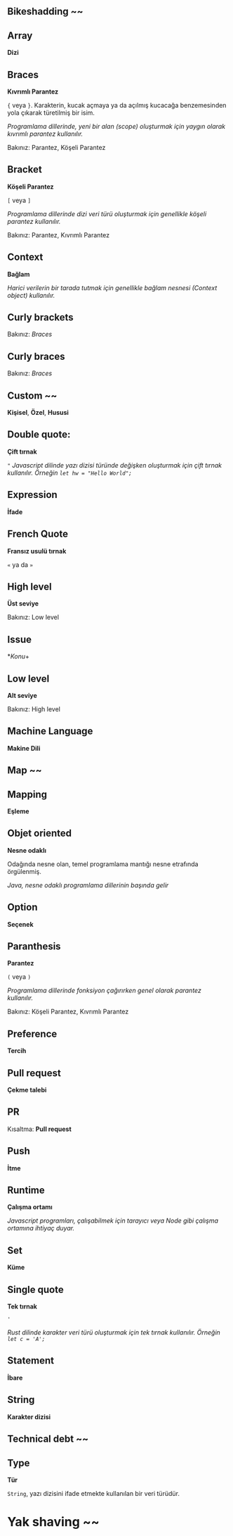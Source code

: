 ## Bikeshadding ~~


## Array
  **Dizi**


## Braces
  **Kıvrımlı Parantez**
  
  `{` veya `}`. Karakterin, kucak açmaya ya da açılmış kucacağa benzemesinden yola çıkarak türetilmiş bir isim.
  
  *Programlama dillerinde, yeni bir _alan_ (scope) oluşturmak için yaygın olarak kıvrımlı parantez kullanılır.*
  
  Bakınız: Parantez, Köşeli Parantez

## Bracket
  **Köşeli Parantez**
  
  `[` veya `]`
  
  *Programlama dillerinde _dizi_ veri türü oluşturmak için genellikle köşeli parantez kullanılır.*
  
  Bakınız: Parantez, Kıvrımlı Parantez

## Context
  **Bağlam**

  *Harici verilerin bir tarada tutmak için genellikle bağlam nesnesi (Context object) kullanılır.*


## Curly brackets
  Bakınız: *Braces*


## Curly braces
  Bakınız: *Braces*


## Custom ~~
  **Kişisel**, **Özel**, **Hususi**


## Double quote:
  **Çift tırnak**

  `"`
  *Javascript dilinde _yazı dizisi_ türünde değişken oluşturmak için çift tırnak kullanılır. Örneğin `let hw = "Hello World";`*

## Expression
  **İfade**


## French Quote
  **Fransız usulü tırnak**
  
  `«` ya da `»` 


## High level
  **Üst seviye**

  Bakınız: Low level


## Issue
  **Konu*+


## Low level
  **Alt seviye**

  Bakınız: High level

## Machine Language
  **Makine Dili**


## Map ~~


## Mapping
  **Eşleme**


## Objet oriented
  **Nesne odaklı**

  Odağında nesne olan, temel programlama mantığı nesne etrafında örgülenmiş.

  *Java, nesne odaklı programlama dillerinin başında gelir*


## Option
  **Seçenek**


## Paranthesis
  **Parantez**
  
  `(` veya `)`
  
  *Programlama dillerinde fonksiyon çağırırken genel olarak parantez kullanılır.*
  
  Bakınız: Köşeli Parantez, Kıvrımlı Parantez


## Preference
  **Tercih**


## Pull request
  **Çekme talebi**


## PR
  Kısaltma: **Pull request**


## Push
  **İtme**


## Runtime
  **Çalışma ortamı**

  *Javascript programları, çalışabilmek için tarayıcı veya Node gibi çalışma ortamına ihtiyaç duyar.*


## Set
  **Küme**


## Single quote
  **Tek tırnak**

  `'`

  *Rust dilinde karakter veri türü oluşturmak için tek tırnak kullanılır. Örneğin `let c = 'A';`*


## Statement
  **İbare**


## String
  **Karakter dizisi**


## Technical debt ~~


## Type
  **Tür**

  `String`, yazı dizisini ifade etmekte kullanılan bir veri türüdür.


# Yak shaving ~~